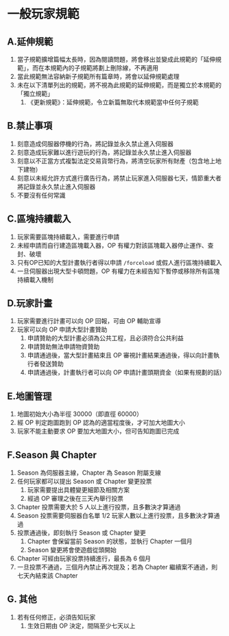 # 一般玩家規範

## A.延伸規範

1. 當子規範擴增篇幅太長時，因為閱讀問題，將會移出並變成此規範的「延伸規範」，而在本規範內的子規範將劃上刪除線，不再適用
2. 當此規範無法容納新子規範所有篇章時，將會以延伸規範處理
3. 未在以下清單列出的規範，將不視為此規範的延伸規範，而是獨立於本規範的「獨立規範」
	1. 《更新規範》：延伸規範，令立新篇無取代本規範當中任何子規範

## B.禁止事項

1. 刻意造成伺服器停機的行為，將記錄並永久禁止進入伺服器
2. 刻意造成玩家難以進行遊玩的行為，將記錄並永久禁止進入伺服器
3. 刻意以不正當方式複製法定交易貨幣行為，將清空玩家所有財產（包含地上地下建物）
4. 刻意以未經允許方式進行廣告行為，將禁止玩家進入伺服器七天，情節重大者將記錄並永久禁止進入伺服器
5. 不要沒有任何常識

## C.區塊持續載入

1. 玩家需要區塊持續載入，需要進行申請
2. 未經申請而自行建造區塊載入器，OP 有權力對該區塊載入器停止運作、查封、破壞
3. 只有OP已知的大型計畫執行者得以申請 `/forceload` 或假人進行區塊持續載入
4. 一旦伺服器出現大型卡頓問題，OP 有權力在未經告知下暫停或移除所有區塊持續載入機制

## D.玩家計畫

1. 玩家需要進行計畫可以向 OP 回報，可由 OP 輔助宣導
2. 玩家可以向 OP 申請大型計畫贊助
	1. 申請贊助的大型計畫必須為公共工程，且必須符合公共利益
	2. 申請贊助無法申請物資贊助
	3. 申請通過後，當大型計畫結束且 OP 審視計畫結果通過後，得以向計畫執行者發送贊助
	4. 申請通過後，計畫執行者可以向 OP 申請計畫頭期資金（如果有規劃的話）

## E.地圖管理

1. 地圖初始大小為半徑 30000（即直徑 60000）
2. 經 OP 判定跑圖跑到 OP 認為的適當程度後，才可加大地圖大小
3. 玩家不能主動要求 OP 要加大地圖大小，但可告知跑圖已完成

## F.Season 與 Chapter

1. Season 為伺服器主線，Chapter 為 Season 附屬支線
2. 任何玩家都可以提出 Season 或 Chapter 變更投票
	1. 玩家需要提出具體變更細節及相關方案
	2. 經過 OP 審理之後在三天內舉行投票
3. Chapter 投票需要大於 5 人以上進行投票，且多數決才算通過
4. Season 投票需要伺服器白名單 1/2 玩家人數以上進行投票，且多數決才算通過
5. 投票通過後，即刻執行 Season 或 Chapter 變更
	1. Chapter 會保留當前 Season 的狀態，並執行 Chapter 一個月
	2. Season 變更將會使遊戲從頭開始
6. Chapter 可經由玩家投票持續進行，最長為 6 個月
7. 一旦投票不通過，三個月內禁止再次提及；若為 Chapter 繼續案不通過，則七天內結束該 Chapter

## G. 其他

1. 若有任何修正，必須告知玩家
	1. 生效日期由 OP 決定，間隔至少七天以上

